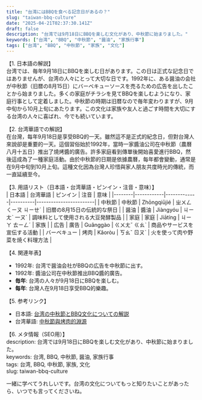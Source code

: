 ```yaml
---
title: "台湾にはBBQを食べる記念日があるの？"
slug: "taiwan-bbq-culture"
date: "2025-04-21T02:37:30.141Z"
draft: false
description: "台湾では9月18日にBBQを楽しむ文化があり、中秋節に始まりました。"
keywords: ["台湾", "BBQ", "中秋節", "醤油", "家族行事"]
tags: ["台湾", "BBQ", "中秋節", "家族", "文化"]
---
```


【1. 日本語の解説】  
台湾では、毎年9月18日にBBQを楽しむ日があります。この日は正式な記念日ではありませんが、台湾の人々にとって大切な日です。1992年に、ある醤油の会社が中秋節（旧暦の8月15日）にバーベキューソースを売るための広告を出したことから始まりました。多くの家庭がチラシを見てBBQを楽しむようになり、家庭行事として定着しました。中秋節の時期は旧暦なので毎年変わりますが、9月中旬から10月上旬にあたります。この文化は家族や友人と過ごす時間を大切にする台湾の人々に喜ばれ、今でも続いています。

【2. 台湾華語での解説】  
在台灣，每年9月18日是享受BBQ的一天。雖然這不是正式的紀念日，但對台灣人來說卻是重要的一天。這個習俗始於1992年，當時一家醬油公司在中秋節（農曆八月十五日）推出了燒烤醬的廣告。許多家庭看到傳單後開始喜愛進行BBQ，然後這成為了一種家庭活動。由於中秋節的日期是依據農曆，每年都會變動，通常是在9月中旬到10月上旬。這種文化因為台灣人珍惜與家人朋友共度時光的傳統，而一直延續至今。

【3. 用語リスト（日本語・台湾華語・ピンイン・注音・意味）】  
| 日本語  | 台湾華語   | ピンイン      | 注音       | 意味                     |
|--------|------------|-------------|----------|------------------------|
| 中秋節  | 中秋節     | Zhōngqiūjié | ㄓㄨㄥ ㄑㄧㄡ ㄐㄧㄝˊ | 旧暦の8月15日の伝統的な祭日    |
| 醤油    | 醬油       | Jiàngyóu    | ㄐㄧㄤˋ 一ㄡˊ      | 調味料として使用される大豆発酵製品 |
| 家庭    | 家庭       | Jiātíng     | ㄐㄧㄚ ㄊㄧㄥˊ     | 家族                    |
| 広告    | 廣告       | Guǎnggào    | ㄍㄨㄤˇ ㄍㄠˋ     | 商品やサービスを宣伝する活動    |
| バーベキュー | 烤肉       | Kǎoròu      | ㄎㄠˇ ㄖㄡˋ      | 火を使って肉や野菜を焼く料理方法 |

【4. 関連年表】  
- 1992年: 台湾で醤油会社がBBQの広告を中秋節に出す。  
- 1992年: 醬油公司在中秋節推出BBQ醬的廣告。  
- **毎年**: 台湾の人々が9月18日にBBQを楽しむ。  
- **每年**: 台灣人在9月18日享受BBQ的樂趣。  

【5. 参考リンク】  
- 日本語: [台湾の中秋節とBBQ文化についての解説](https://www.taiwan.net.tw/jp/news/index.htm)  
- 台湾華語: [中秋節與烤肉的淵源](https://www.taiwan.net.tw/zh_tw/news/index.htm)  

【6. メタ情報（SEO用）】  
description: 台湾では9月18日にBBQを楽しむ文化があり、中秋節に始まりました。  
keywords: 台湾, BBQ, 中秋節, 醤油, 家族行事  
tags: 台湾, BBQ, 中秋節, 家族, 文化  
slug: taiwan-bbq-culture  

一緒に学べてうれしいです。台湾の文化についてもっと知りたいことがあったら、いつでも言ってくださいね。